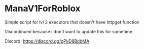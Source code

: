 # ManaV1ForRoblox
Simple script for lvl 2 executors that doesn't have httpget function

Discontinued because i don't want to update this for sometime.

Discord: https://discord.gg/gPkD8BdbMA
